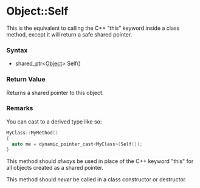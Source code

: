 # Object::Self
This is the equivalent to calling the C++ "this" keyword inside a class method, except it will return a safe shared pointer.

### Syntax

- shared_ptr<[Object](Object.md)> Self()

### Return Value

Returns a shared pointer to this object.

### Remarks

You can cast to a derived type like so:
```c++
MyClass::MyMethod()
{
  auto me = dynamic_pointer_cast<MyClass>(Self());
}
```
This method should *always* be used in place of the C++ keyword "this" for all objects created as a shared pointer.

This method should *never* be called in a class constructor or destructor.
